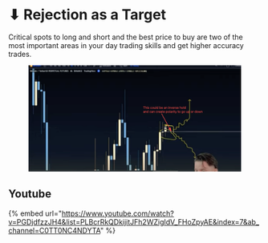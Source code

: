 # ⬇ Rejection as a Target

Critical spots to long and short and the best price to buy are two of the most important areas in your day trading skills and get higher accuracy trades.

<figure><img src="../../.gitbook/assets/image (3).png" alt=""><figcaption></figcaption></figure>

## Youtube

{% embed url="https://www.youtube.com/watch?v=PGDjdfzzJH4&list=PLBcrRkQDkijitJFh2WZigIdV_FHoZpyAE&index=7&ab_channel=C0TT0NC4NDYTA" %}
